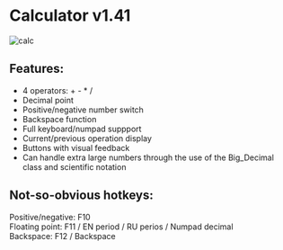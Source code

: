 # Calculator v1.41 

![calc](https://github.com/javamoth/Moth_Calculator/assets/143262476/bbe9f7b9-14e9-4651-bac7-19a2efa70d9c)

## Features:
- 4 operators: + - * /
- Decimal point
- Positive/negative number switch
- Backspace function
- Full keyboard/numpad suppport
- Current/previous operation display
- Buttons with visual feedback
- Can handle extra large numbers through the use of the Big_Decimal class and scientific notation

## Not-so-obvious hotkeys: 

Positive/negative:  F10  
Floating point:     F11 / EN period / RU perios / Numpad decimal  
Backspace:          F12 / Backspace  
